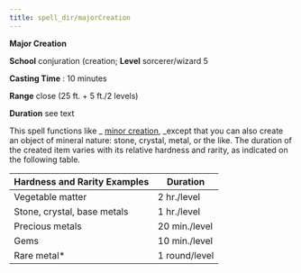 ```yaml
---
title: spell_dir/majorCreation
---
```

 **Major Creation**

**School** conjuration (creation; **Level** sorcerer/wizard 5

**Casting Time** : 10 minutes

**Range** close (25 ft. + 5 ft./2 levels)

**Duration** see text

This spell functions like _ [minor creation](minorCreation#_minor-creation), _except that you can also create an object of mineral nature: stone, crystal, metal, or the like. The duration of the created item varies with its relative hardness and rarity, as indicated on the following table.

| Hardness and Rarity Examples | Duration |
| --- | --- |
| Vegetable matter | 2 hr./level |
| Stone, crystal, base metals | 1 hr./level |
| Precious metals | 20 min./level |
| Gems | 10 min./level |
| Rare metal\* | 1 round/level |

